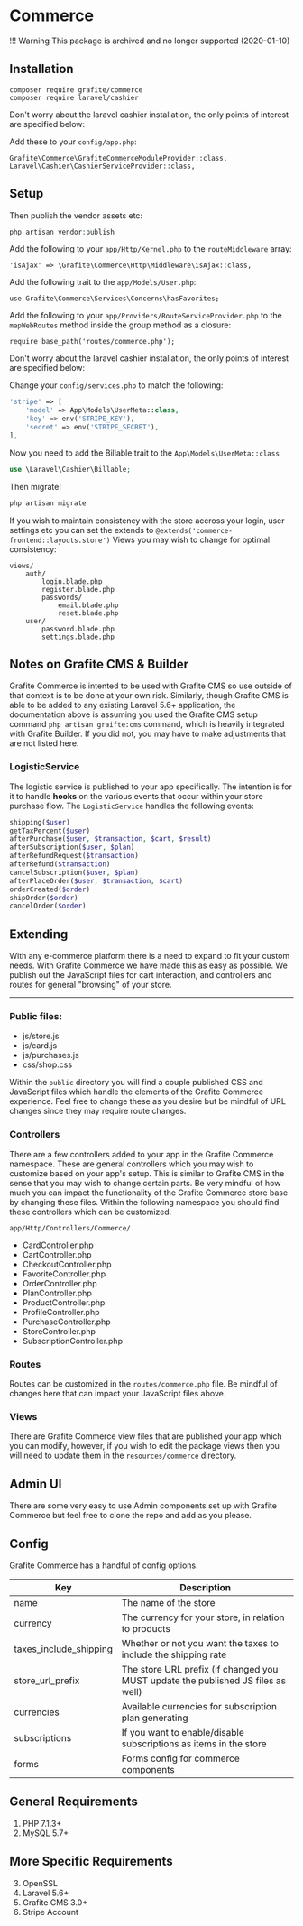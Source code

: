 # Commerce

!!! Warning
    This package is archived and no longer supported (2020-01-10)

## Installation

```
composer require grafite/commerce
composer require laravel/cashier
```

Don't worry about the laravel cashier installation, the only points of interest are specified below:

Add these to your `config/app.php`:

```
Grafite\Commerce\GrafiteCommerceModuleProvider::class,
Laravel\Cashier\CashierServiceProvider::class,
```

## Setup

Then publish the vendor assets etc:

```php
php artisan vendor:publish
```

Add the following to your `app/Http/Kernel.php` to the `routeMiddleware` array:
```
'isAjax' => \Grafite\Commerce\Http\Middleware\isAjax::class,
```

Add the following trait to the `app/Models/User.php`:
```
use Grafite\Commerce\Services\Concerns\hasFavorites;
```

Add the following to your `app/Providers/RouteServiceProvider.php` to the `mapWebRoutes` method inside the group method as a closure:
```
require base_path('routes/commerce.php');
```

Don't worry about the laravel cashier installation, the only points of interest are specified below:

Change your `config/services.php` to match the following:

```php
'stripe' => [
    'model' => App\Models\UserMeta::class,
    'key' => env('STRIPE_KEY'),
    'secret' => env('STRIPE_SECRET'),
],
```

Now you need to add the Billable trait to the `App\Models\UserMeta::class`

```php
use \Laravel\Cashier\Billable;
```

Then migrate!

```php
php artisan migrate
```

If you wish to maintain consistency with the store accross your login, user settings etc you can set the extends to `@extends('commerce-frontend::layouts.store')`
Views you may wish to change for optimal consistency:

```
views/
    auth/
        login.blade.php
        register.blade.php
        passwords/
            email.blade.php
            reset.blade.php
    user/
        password.blade.php
        settings.blade.php
```

## Notes on Grafite CMS & Builder
Grafite Commerce is intented to be used with Grafite CMS so use outside of that context is to be done at your own risk. Similarly, though Grafite CMS is able to be added to any existing Laravel 5.6+ application, the documentation above is assuming you used the Grafite CMS setup command `php artisan graifte:cms` command, which is heavily integrated with Grafite Builder. If you did not, you may have to make adjustments that are not listed here.

### LogisticService

The logistic service is published to your app specifically. The intention is for it to handle **hooks** on the various events that occur within your store purchase flow. The `LogisticService` handles the following events:

```php
shipping($user)
getTaxPercent($user)
afterPurchase($user, $transaction, $cart, $result)
afterSubscription($user, $plan)
afterRefundRequest($transaction)
afterRefund($transaction)
cancelSubscription($user, $plan)
afterPlaceOrder($user, $transaction, $cart)
orderCreated($order)
shipOrder($order)
cancelOrder($order)
```

## Extending

With any e-commerce platform there is a need to expand to fit your custom needs. With Grafite Commerce we have made this as easy as possible. We publish out the JavaScript files for cart interaction, and controllers and routes for general "browsing" of your store.

---

### Public files:
- js/store.js
- js/card.js
- js/purchases.js
- css/shop.css

Within the `public` directory you will find a couple published CSS and JavaScript files which handle the elements of the Grafite Commerce experience. Feel free to change these as you desire but be mindful of URL changes since they may require route changes.

### Controllers

There are a few controllers added to your app in the Grafite Commerce namespace. These are general controllers which you may wish to customize based on your app's setup. This is similar to Grafite CMS in the sense that you may wish to change certain parts. Be very mindful of how much you can impact the functionality of the Grafite Commerce store base by changing these files.
Within the following namespace you should find these controllers which can be customized.

```
app/Http/Controllers/Commerce/
```

- CardController.php
- CartController.php
- CheckoutController.php
- FavoriteController.php
- OrderController.php
- PlanController.php
- ProductController.php
- ProfileController.php
- PurchaseController.php
- StoreController.php
- SubscriptionController.php

### Routes

Routes can be customized in the `routes/commerce.php` file. Be mindful of changes here that can impact your JavaScript files above.

### Views

There are Grafite Commerce view files that are published your app which you can modify, however, if you wish to edit the package views then you will need to update them in the `resources/commerce` directory.

## Admin UI

There are some very easy to use Admin components set up with Grafite Commerce but feel free to clone the repo and add as you please.

## Config

Grafite Commerce has a handful of config options.

| Key | Description |
| ------ | ----- |
| name | The name of the store |
| currency | The currency for your store, in relation to products |
| taxes_include_shipping | Whether or not you want the taxes to include the shipping rate |
| store_url_prefix | The store URL prefix (if changed you MUST update the published JS files as well) |
| currencies | Available currencies for subscription plan generating |
| subscriptions | If you want to enable/disable subscriptions as items in the store |
| forms | Forms config for commerce components |

## General Requirements
1. PHP 7.1.3+
2. MySQL 5.7+

## More Specific Requirements
3. OpenSSL
4. Laravel 5.6+
5. Grafite CMS 3.0+
6. Stripe Account
